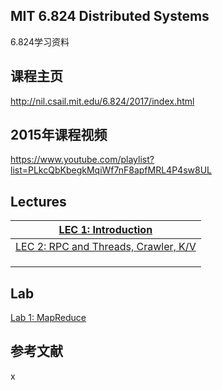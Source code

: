 ## MIT 6.824 Distributed Systems

6.824学习资料

## 课程主页

http://nil.csail.mit.edu/6.824/2017/index.html

## 2015年课程视频

https://www.youtube.com/playlist?list=PLkcQbKbegkMqiWf7nF8apfMRL4P4sw8UL

## Lectures

| [LEC 1: Introduction](LEC_1/README.md)   |
| ---------------------------------------- |
| [LEC 2: RPC and Threads, Crawler, K/V](LEC_2/README.md) |
|                                          |
|                                          |
|                                          |




## Lab

[Lab 1: MapReduce](https://github.com/mutex73/mit-6.824-learning/issues/1)


## 参考文献

x
